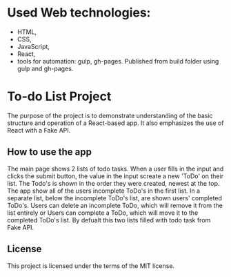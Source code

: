 # Used Web technologies: 
- HTML, 
- CSS, 
- JavaScript,
- React,
- tools for automation: gulp, gh-pages.
Published from build folder using gulp and gh-pages.

# To-do List Project

The purpose of the project is to demonstrate understanding of the basic structure and operation of a React-based app. It also emphasizes the use of React with a Fake API.

## How to use the app

The main page shows 2 lists of todo tasks. When a user fills in the input and clicks the submit button, the value in the input screate a new 'ToDo' on their list. The Todo's is shown in the order they were created, newest at the top. 
The app show all of the users incomplete ToDo's in the first list. In a separate list, below the incomplete ToDo's list, are shown users' completed ToDo's. Users can delete an incomplete ToDo, which will remove it from the list entirely or
Users can complete a ToDo, which will move it to the completed ToDo's list.
By defualt this two lists filled with todo task from Fake API.


## License
This project is licensed under the terms of the MIT license.
